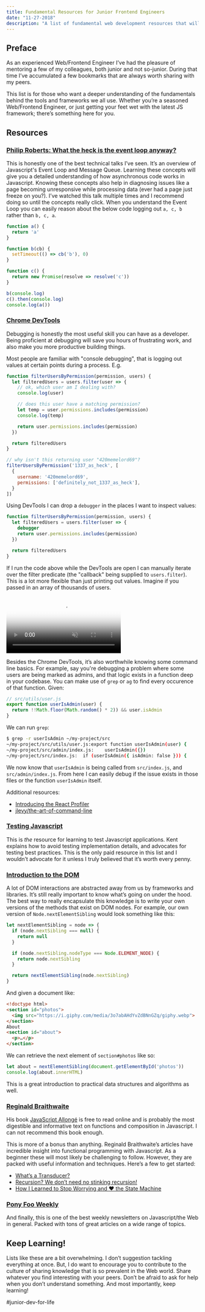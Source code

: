 ```yaml
---
title: Fundamental Resources for Junior Frontend Engineers
date: "11-27-2018"
description: "A list of fundamental web development resources that will increase your understanding of the Web, and progress your career."
---
```


## Preface
As an experienced Web/Frontend Engineer I’ve had the pleasure of mentoring a few of my colleagues, both junior and not so-junior. During that time I’ve accumulated a few bookmarks that are always worth sharing with my peers.

This list is for those who want a deeper understanding of the fundamentals behind the tools and frameworks we all use. Whether you’re a seasoned Web/Frontend Engineer, or just getting your feet wet with the latest JS framework; there’s something here for you.

## Resources
### [Philip Roberts: What the heck is the event loop anyway?](https://www.youtube.com/watch?v=8aGhZQkoFbQ)

This is honestly one of the best technical talks I’ve seen. It’s an overview of Javascript's Event Loop and Message Queue. Learning these concepts will give you a detailed understanding of how asynchronous code works in Javascript. Knowing these concepts also help in diagnosing issues like a page becoming unresponsive while processing data (ever had a page just freeze on you?). I’ve watched this talk multiple times and I recommend doing so until the concepts really click. When you understand the Event Loop you can easily reason about the below code logging out `a, c, b` rather than `b, c, a`.

```js
function a() {
  return 'a'
}

function b(cb) {
  setTimeout(() => cb('b'), 0)
}

function c() {
  return new Promise(resolve => resolve('c'))
}

b(console.log)
c().then(console.log)
console.log(a())
```

### [Chrome DevTools](https://developers.google.com/web/tools/chrome-devtools/)

Debugging is honestly the most useful skill you can have as a developer. Being proficient at debugging will save you hours of frustrating work, and also make you more productive building things.

Most people are familiar with "console debugging", that is logging out values at certain points during a process. E.g.

```js
function filterUsersByPermission(permission, users) {
  let filteredUsers = users.filter(user => {
    // ok, which user am I dealing with?
    console.log(user)

    // does this user have a matching permission?
    let temp = user.permissions.includes(permission)
    console.log(temp)

    return user.permissions.includes(permission)
  })

  return filteredUsers
}

// why isn't this returning user "420memelord69"?
filterUsersByPermission('1337_as_heck', [
  {
    username: '420memelord69',
    permissions: ['definitely_not_1337_as_heck'],
  }
])
```

Using DevTools I can drop a `debugger` in the places I want to inspect values:

```js
function filterUsersByPermission(permission, users) {
  let filteredUsers = users.filter(user => {
    debugger
    return user.permissions.includes(permission)
  })

  return filteredUsers
}
```

If I run the code above while the DevTools are open I can manually iterate over the filter predicate (the "callback" being supplied to `users.filter`). This is a lot more flexible than just printing out values. Imagine if you passed in an array of thousands of users.


<video class="pseudo-gif" autoplay loop muted playsinline poster="/words/static/debugger_poster.jpg">
  <source src="/words/static/debugger.mp4" type="video/mp4">
</video>

Besides the Chrome DevTools, it’s also worthwhile knowing some command line basics. For example, say you're debugging a problem where some users are being marked as admins, and that logic exists in a function deep in your codebase. You can make use of `grep` or `ag` to find every occurence of that function. Given:

```js
// src/utils/user.js
export function userIsAdmin(user) {
  return !!Math.floor(Math.random() * 2)) && user.isAdmin
}
```

We can run `grep`:

```sh
$ grep -r userIsAdmin ~/my-project/src
~/my-project/src/utils/user.js:export function userIsAdmin(user) {
~/my-project/src/admin/index.js:    userIsAdmin({})
~/my-project/src/index.js:  if (userIsAdmin({ isAdmin: false })) {
```

We now know that `userIsAdmin` is being called from `src/index.js`, and `src/admin/index.js`. From here I can easily debug if the issue exists in those files or the function `userIsAdmin` itself.

Additional resources:
- [Introducing the React Profiler](https://reactjs.org/blog/2018/09/10/introducing-the-react-profiler.html)
- [jlevy/the-art-of-command-line](https://github.com/jlevy/the-art-of-command-line)

### [Testing Javascript](https://testingjavascript.com/)

This is _the_ resource for learning to test Javascript applications. Kent explains how to avoid testing implementation details, and advocates for testing best practices. This is the only paid resource in this list and I wouldn’t advocate for it unless I truly believed that it’s worth every penny.

### [Introduction to the DOM](https://developer.mozilla.org/en-US/docs/Web/API/Document_Object_Model/Introduction)

A lot of DOM interactions are abstracted away from us by frameworks and libraries. It’s still really important to know what’s going on under the hood. The best way to really encapsulate this knowledge is to write your own versions of the methods that exist on DOM nodes. For example, our own version of `Node.nextElementSibling` would look something like this:

```js
let nextElementSibling = node => {
  if (node.nextSibling === null) {
    return null
  }

  if (node.nextSibling.nodeType === Node.ELEMENT_NODE) {
    return node.nextSibling
  }

  return nextElementSibling(node.nextSibling)
}
```

And given a document like:

```html
<!doctype html>
<section id="photos">
  <img src="https://i.giphy.com/media/3o7abAHdYvZdBNnGZq/giphy.webp">
</section>
About
<section id="about">
  <p>…</p>
</section>
```

We can retrieve the next element of `section#photos` like so:

```js
let about = nextElementSibling(document.getElementById('photos'))
console.log(about.innerHTML)
```

This is a great introduction to practical data structures and algorithms as well.

### [Reginald Braithwaite](http://raganwald.com/)

His book [JavaScript Allongé](https://leanpub.com/javascriptallongesix) is free to read online and is probably the most digestible and informative text on functions and composition in Javascript. I can not recommend this book enough.

This is more of a bonus than anything. Reginald Braithwaite’s articles have incredible insight into functional programming with Javascript. As a beginner these will most likely be challenging to follow. However, they are packed with useful information and techniques. Here’s a few to get started:

* [What’s a Transducer?](http://raganwald.com/2017/04/30/transducers.html)
* [Recursion? We don’t need no stinking recursion!](http://raganwald.com/2018/05/20/we-dont-need-no-stinking-recursion.html)
* [How I Learned to Stop Worrying and ❤️ the State Machine](http://raganwald.com/2018/02/23/forde.html)

### [Pony Foo Weekly](https://ponyfoo.com/weekly)

And finally, this is one of the best weekly newsletters on Javascript/the Web in general. Packed with tons of great articles on a wide range of topics.

## Keep Learning!
Lists like these are a bit overwhelming. I don’t suggestion tackling everything at once. But, I do want to encourage you to contribute to the culture of sharing knowledge that is so prevalent in the Web world. Share whatever you find interesting with your peers. Don’t be afraid to ask for help when you don’t understand something. And most importantly, keep learning! 

\#junior-dev-for-life
